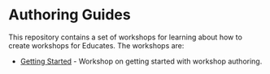 Authoring Guides
================

This repository contains a set of workshops for learning about how to create
workshops for Educates. The workshops are:

* [Getting Started](workshops/lab-authoring-environment) - Workshop on getting started with workshop authoring.
